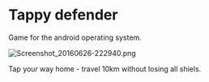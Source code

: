 # Tappy defender #

Game for the android operating system.

![Screenshot_20160626-222940.png](https://bitbucket.org/repo/kLaanz/images/2644188416-Screenshot_20160626-222940.png)

Tap your way home - travel 10km without losing all shiels.